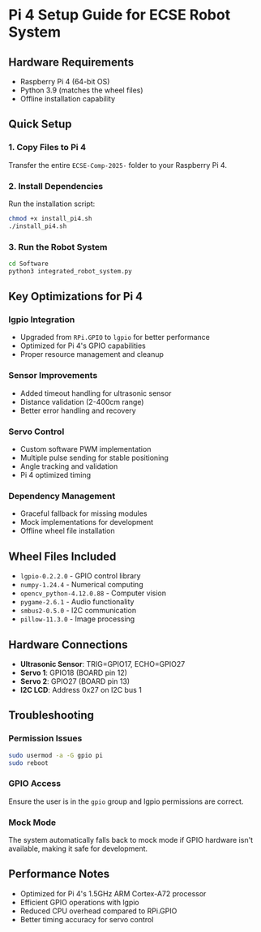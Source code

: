 # Pi 4 Setup Guide for ECSE Robot System

## Hardware Requirements
- Raspberry Pi 4 (64-bit OS)
- Python 3.9 (matches the wheel files)
- Offline installation capability

## Quick Setup

### 1. Copy Files to Pi 4
Transfer the entire `ECSE-Comp-2025-` folder to your Raspberry Pi 4.

### 2. Install Dependencies
Run the installation script:
```bash
chmod +x install_pi4.sh
./install_pi4.sh
```

### 3. Run the Robot System
```bash
cd Software
python3 integrated_robot_system.py
```

## Key Optimizations for Pi 4

### lgpio Integration
- Upgraded from `RPi.GPIO` to `lgpio` for better performance
- Optimized for Pi 4's GPIO capabilities
- Proper resource management and cleanup

### Sensor Improvements
- Added timeout handling for ultrasonic sensor
- Distance validation (2-400cm range)
- Better error handling and recovery

### Servo Control
- Custom software PWM implementation
- Multiple pulse sending for stable positioning
- Angle tracking and validation
- Pi 4 optimized timing

### Dependency Management
- Graceful fallback for missing modules
- Mock implementations for development
- Offline wheel file installation

## Wheel Files Included
- `lgpio-0.2.2.0` - GPIO control library
- `numpy-1.24.4` - Numerical computing
- `opencv_python-4.12.0.88` - Computer vision
- `pygame-2.6.1` - Audio functionality
- `smbus2-0.5.0` - I2C communication
- `pillow-11.3.0` - Image processing

## Hardware Connections
- **Ultrasonic Sensor**: TRIG=GPIO17, ECHO=GPIO27
- **Servo 1**: GPIO18 (BOARD pin 12)
- **Servo 2**: GPIO27 (BOARD pin 13)
- **I2C LCD**: Address 0x27 on I2C bus 1

## Troubleshooting

### Permission Issues
```bash
sudo usermod -a -G gpio pi
sudo reboot
```

### GPIO Access
Ensure the user is in the `gpio` group and lgpio permissions are correct.

### Mock Mode
The system automatically falls back to mock mode if GPIO hardware isn't available, making it safe for development.

## Performance Notes
- Optimized for Pi 4's 1.5GHz ARM Cortex-A72 processor
- Efficient GPIO operations with lgpio
- Reduced CPU overhead compared to RPi.GPIO
- Better timing accuracy for servo control
